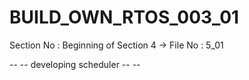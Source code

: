 # BUILD_OWN_RTOS_003_01
Section No : Beginning of Section 4 -> File No : 5_01


-- -- developing scheduler -- -- 
